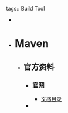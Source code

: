 tags:: Build Tool

-
- # Maven
	- ## 官方资料
		- ### [官网](https://maven.apache.org/index.html)
			- [文档目录](https://maven.apache.org/guides/index.html)
		-
